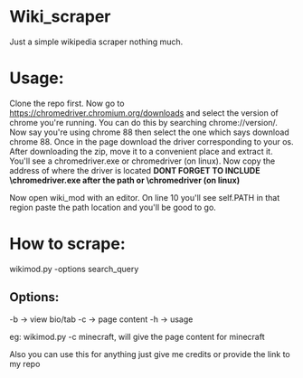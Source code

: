 # Wiki_scraper
 
 Just a simple wikipedia scraper nothing much. 
 
 # Usage:
 Clone the repo first. Now go to https://chromedriver.chromium.org/downloads and select the version of chrome you're running. You can do this by searching chrome://version/.
 Now say you're using chrome 88 then select the one which says download chrome 88. Once in the page download the driver corresponding to your os.
 After downloading the zip, move it to a convenient place and extract it. You'll see a chromedriver.exe or chromedriver (on linux). Now copy the address of where the driver is    located __DONT FORGET TO INCLUDE \chromedriver.exe after the path or \chromedriver (on linux)__

 Now open wiki_mod with an editor. On line 10 you'll see self.PATH in that region paste the path location and you'll be good to go.
 
 # How to scrape:

 wikimod.py -options search_query
 
## Options:
 -b -> view bio/tab
 -c -> page content
 -h -> usage
 
 eg: wikimod.py -c minecraft, will give the page content for minecraft

Also you can use this for anything just give me credits or provide the link to my repo
